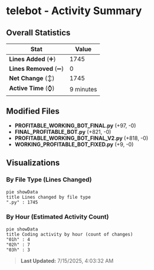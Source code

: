 # telebot - Activity Summary 

## Overall Statistics

| Stat                   | Value                                                             |
| ---------------------- | ----------------------------------------------------------------- |
| **Lines Added** (➕)   | 1745                                          |
| **Lines Removed** (➖) | 0                                        |
| **Net Change** (↕)    | 1745                |
| **Active Time** (⌚)   | 9 minutes |


## Modified Files
- **PROFITABLE_WORKING_BOT_FINAL.py** (+97, -0)
- **FINAL_PROFITABLE_BOT.py** (+821, -0)
- **PROFITABLE_WORKING_BOT_FINAL_V2.py** (+818, -0)
- **WORKING_PROFITABLE_BOT_FIXED.py** (+9, -0)

## Visualizations

### By File Type (Lines Changed)

```mermaid
pie showData
title Lines changed by file type
".py" : 1745
```

### By Hour (Estimated Activity Count)

```mermaid
pie showData
title Coding activity by hour (count of changes)
"01h" : 4
"02h" : 7
"03h" : 3
```


> **Last Updated:** 7/15/2025, 4:03:32 AM